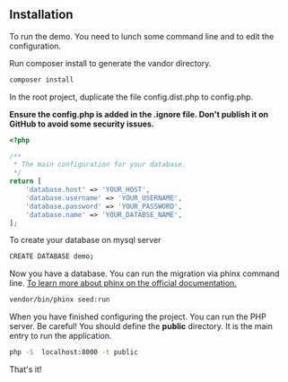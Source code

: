 ## Installation 

To run the demo. You need to lunch some command line and to edit the configuration.


Run composer install to generate the vandor directory.

````bash
composer install
````

In the root project, duplicate the file config.dist.php to config.php.

**Ensure the config.php is added in the .ignore file. 
Don't publish it on GitHub to avoid some security issues.**

````php
<?php

/**
 * The main configuration for your database.
 */
return [
    'database.host' => 'YOUR_HOST',
    'database.username' => 'YOUR_USERNAME',
    'database.password' => 'YOUR_PASSWORD',
    'database.name' => 'YOUR_DATABSE_NAME',
];
````

To create your database on mysql server

````bash
CREATE DATABASE demo;
````

Now you have a database.
You can run the migration via phinx command line.
[To learn more about phinx on the official 
documentation.](https://book.cakephp.org/phinx/0/en/index.html)

````bash
vendor/bin/phinx seed:run
````


When you have finished configuring the project. You can run the PHP server.
Be careful!
You should define the **public** directory. It is the main entry to run the application.

````bash
php -S  localhost:8000 -t public
````   

That's it!